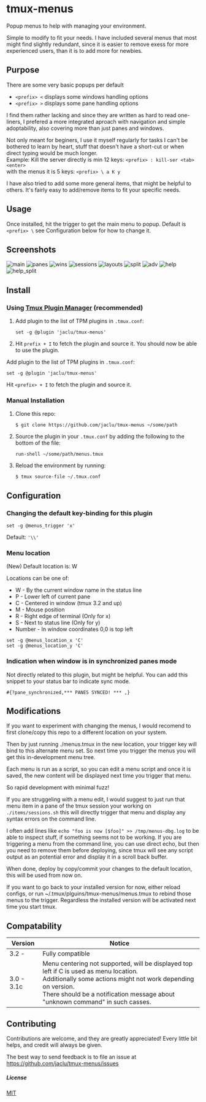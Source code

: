 # tmux-menus

Popup menus to help with managing your environment.

Simple to modify to fit your needs. I have included several menus that most might find slightly redundant, since it is easier to remove exess for more experienced users, than it is to add more for newbies.


## Purpose

There are some very basic popups per default<br> 

* ``` <prefix> < ``` displays some windows handling options
* ``` <prefix> > ``` displays some pane handling options

I find them rather lacking and since they are written as hard to read one-liners, I prefered a more integrated aproach with navigation and simple adoptability, also covering more than just panes and windows.

Not only meant for beginers, I use it myself regularly for tasks I can't be bothered to learn by heart, stuff that doesn't have a short-cut or when direct typing would be much longer.<br>
Example: Kill the server directly is min 12 keys: ``` <prefix> : kill-ser <tab> <enter> ``` <br>
with the menus it is 5 keys: ```<prefix> \ a K y ``` <br>
  
I have also tried to add some more general items, that might be helpful to others. It's fairly easy to add/remove items to fit your specific needs.


## Usage

Once installed, hit the trigger to get the main menu to popup.
Default is ``` <prefix> \ ``` see Configuration below for how to change it.


## Screenshots

![main](/screenshots/main.png)
![panes](/screenshots/panes.png)
![wins](/screenshots/windows.png)
![sessions](/screenshots/sessions.png)
![layouts](/screenshots/layouts.png)
![split](/screenshots/split_view.png)
![adv](/screenshots/advanced.png)
![help](/screenshots/help.png)
![help_split](/screenshots/help_split.png)


## Install

### Using [Tmux Plugin Manager](https://github.com/tmux-plugins/tpm) (recommended)

1. Add plugin to the list of TPM plugins in `.tmux.conf`:

    ```
    set -g @plugin 'jaclu/tmux-menus'
    ```

2. Hit `prefix + I` to fetch the plugin and source it. You should now be able to use the plugin.

Add plugin to the list of TPM plugins in `.tmux.conf`:

```tmux
set -g @plugin 'jaclu/tmux-menus'
```

Hit `<prefix> + I` to fetch the plugin and source it.


### Manual Installation

1. Clone this repo:

    ```console
    $ git clone https://github.com/jaclu/tmux-menus ~/some/path
    ```

2. Source the plugin in your `.tmux.conf` by adding the following to the bottom of the file:

    ```
    run-shell ~/some/path/menus.tmux
    ```

3. Reload the environment by running:

    ```console
    $ tmux source-file ~/.tmux.conf
    ```

## Configuration

### Changing the default key-binding for this plugin

```
set -g @menus_trigger 'x'
```

Default: `'\\'`

### Menu location

(New) Default location is: W

Locations can be one of:

 * W - By the current window name in the status line
 * P - Lower left of current pane
 * C - Centered in window (tmux 3.2 and up)
 * M - Mouse position
 * R - Right edge of terminal (Only for x)
 * S - Next to status line (Only for y)
 * Number - In window coordinates 0,0 is top left

```tmux
set -g @menus_location_x 'C'
set -g @menus_location_y 'C'
```


### Indication when window is in synchronized panes mode

Not directly related to this plugin, but might be helpful. You can add this snippet to your status bar to indicate sync mode.

```
#{?pane_synchronized,*** PANES SYNCED! *** ,}
```


## Modifications

If you want to experiment with changing the menus, I would recomend to first clone/copy this repo to a different location on your system.

Then by just running ./menus.tmux in the new location, your trigger key will bind to this alternate menu set. 
So next time you trigger the menus you will get this in-development menu tree.

Each menu is run as a script, so you can edit a menu script and once it is saved, the new content will be displayed next time you trigger that menu.

So rapid development with minimal fuzz!

If you are struggeling with a menu edit, I would suggest to just run that menu item in a pane of the tmux session your working on ``` ./items/sessions.sh ``` this will directly trigger that menu and display any syntax errors on the command line.

I often add lines like ``` echo "foo is now [$foo]" >> /tmp/menus-dbg.log ``` to be able to inspect stuff, if something seems not to be working.
If you are triggering a menu from the command line, you can use direct echo, but then you need to remove them before deploying, since tmux will see any script output as an potential error and display it in a scroll back buffer.

When done, deploy by copy/commit your changes to the default location, this will be used from now on.

If you want to go back to your installed version for now, either reload configs, or run ~/.tmux/plguins/tmux-menus/menus.tmux to rebind those menus to the trigger. Regardless the installed version will be activated next time you start tmux.


## Compatability

| Version| Notice |
| -------| ------------- |
| 3.2 -   | Fully compatible  |
| 3.0 - 3.1c | Menu centering not supported, will be displayed top left if C is used as menu location. <br>Additionally some actions might not work depending on version. <br> There should be a notification message about "unknown command" in such casses. |


## Contributing

Contributions are welcome, and they are greatly appreciated! Every little bit helps, and credit will always be given.

The best way to send feedback is to file an issue at https://github.com/jaclu/tmux-menus/issues


##### License

[MIT](LICENSE.md)
